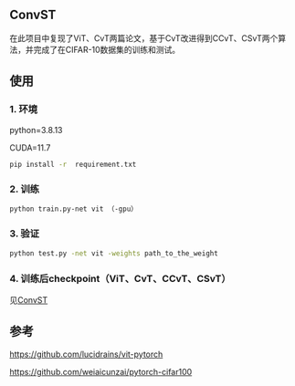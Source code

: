 ## ConvST

在此项目中复现了ViT、CvT两篇论文，基于CvT改进得到CCvT、CSvT两个算法，并完成了在CIFAR-10数据集的训练和测试。

## 使用

### 1. 环境

python=3.8.13

CUDA=11.7

```bash
pip install -r  requirement.txt
```

### 2. 训练

```bash
python train.py-net vit （-gpu）
```

### 3. 验证

```bash
python test.py -net vit -weights path_to_the_weight
```

### 4. 训练后checkpoint（ViT、CvT、CCvT、CSvT）

见[ConvST](https://drive.google.com/drive/folders/1MZMjI9sAZnKLWdwQO8KcD4L3yc_hfmEU?usp=drive_link)

## 参考

https://github.com/lucidrains/vit-pytorch

https://github.com/weiaicunzai/pytorch-cifar100
